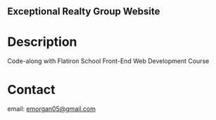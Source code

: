 Exceptional Realty Group Website
---

# Description
Code-along with Flatiron School Front-End Web Development Course

# Contact
email: emorgan05@gmail.com
